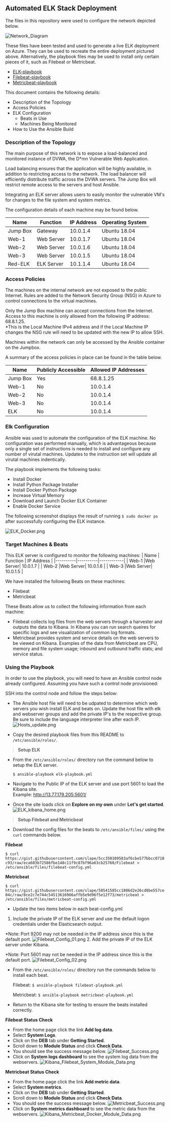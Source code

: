 ## Automated ELK Stack Deployment

The files in this repository were used to configure the network depicted below.

![Network_Diagram](Images/Unit13ByronBartlettProject.png)

These files have been tested and used to generate a live ELK deployment on Azure. They can be used to recreate the entire deployment pictured above. Alternatively, the playbook files may be used to install only certain pieces of it, such as Filebeat or Metricbeat.

  - [ELK-playbook](Ansible/elk-playbook.yml)
  - [Filebeat-playbook](Ansible/filebeat-playbook.yml)
  - [Metricbeat-playbook](Anisible/metricbeat-playbook.yml)

This document contains the following details:
- Description of the Topology
- Access Policies
- ELK Configuration
  - Beats in Use
  - Machines Being Monitored
- How to Use the Ansible Build


### Description of the Topology

The main purpose of this network is to expose a load-balanced and monitored instance of DVWA, the D*mn Vulnerable Web Application.

Load balancing ensures that the application will be highly available, in addition to restricting access to the network. The load balancer will efficiently distribute traffic across the DVWA servers.  The Jump Box will restrict remote access to the servers and host Ansible.

Integrating an ELK server allows users to easily monitor the vulnerable VM's for changes to the file system and system metrics.

The configuration details of each machine may be found below.

| Name     | Function | IP Address | Operating System |
|----------|----------|------------|------------------|
| Jump Box | Gateway  | 10.0.1.4   | Ubuntu 18.04     |
| Web-1    |Web Server| 10.0.1.7   | Ubuntu 18.04     |
| Web-2    |Web Server| 10.0.1.6   | Ubuntu 18.04     |
| Web-3    |Web Server| 10.0.1.5   | Ubuntu 18.04     |
| Red-ELK  |ELK Server| 10.1.1.4   | Ubuntu 18.04     |

### Access Policies

The machines on the internal network are not exposed to the public Internet. Rules are added to the Network Security Group (NSG) in Azure to control connections to the virtual machines.

Only the Jump Box machine can accept connections from the Internet. Access to this machine is only allowed from the following IP address: 68.8.1.25.  
*This is the Local Machine IPv4 address and if the Local Machine IP changes the NSG rule will need to be updated with the new IP to allow SSH.

Machines within the network can only be accessed by the Ansible container on the Jumpbox.

A summary of the access policies in place can be found in the table below.

| Name     | Publicly Accessible | Allowed IP Addresses |
|----------|---------------------|----------------------|
| Jump Box | Yes                 | 68.8.1.25            |
| Web-1    | No                  | 10.0.1.4             |
| Web-2    | No                  | 10.0.1.4             |
| Web-3    | No                  | 10.0.1.4             |
| ELK      | No                  | 10.0.1.4             |

### Elk Configuration

Ansible was used to automate the configuration of the ELK machine. No configuration was performed manually, which is advantageous because only a single set of instructions is needed to install and configure any number of virutal machines. Updates to the instruction set will update all virutal machines indentically. 

The playbook implements the following tasks:
- Install Docker
- Install Python Package Installer
- Install Docker Python Package
- Increase Virtual Memory
- Download and Launch Docker ELK Container
- Enable Docker Service

The following screenshot displays the result of running `$ sudo docker ps` after successfully configuring the ELK instance.

![ELK_Docker.png](Images/ELK_Docker.png)

### Target Machines & Beats
This ELK server is configured to monitor the following machines:
| Name     | Function | IP Address |
|----------|----------|------------|
| Web-1    |Web Server| 10.0.1.7   |
| Web-2    |Web Server| 10.0.1.6   |
| Web-3    |Web Server| 10.0.1.5   |

We have installed the following Beats on these machines:
- Filebeat
- Metricbeat

These Beats allow us to collect the following information from each machine:
- Filebeat collects log files from the web servers through a harvester and outputs the data to Kibana. In Kibana you can run search queires for specific logs and see visualization of common log formats.
- Metricbeat provides system and service details on the web servers to be viewed on Kibana. Examples of the data from Metricbeat are CPU, memory and file system usage; inbound and outbound traffic stats; and service status.

### Using the Playbook
In order to use the playbook, you will need to have an Ansible control node already configured. Assuming you have such a control node provisioned: 

SSH into the control node and follow the steps below:

- The Ansible host file will need to be udpated to determine which web servers you wish install ELK and beats on. Update the host file with elk and webserver groups and add the private IP's to the respective group. Be sure to include the language interpreter line after each IP. 
![Hosts_update.png](Images/Hosts_update.png)

- Copy the desired playbook files from this README to `/etc/ansible/roles/`.


> **Setup ELK**
  - From the `/etc/ansible/roles/` directory run the command below to setup the ELK server.
    
    `$ ansible-playbook elk-playbook.yml`

  - Navigate to the Public IP of the ELK server and use port 5601 to load the Kibana site.   
    Example: http://13.77.179.205:5601/
  - Once the site loads click on **Explore on my own** under **Let's get started**.
![ELK_kibana_home.png](Images/ELK_kibana_home.png)


>**Setup Filebeat and Metricbeat**
  - Download the config files for the beats to `/etc/ansible/files/` using the `curl` commands below.

  **Filebeat** 
  
  `$ curl https://gist.githubusercontent.com/slape/5cc350109583af6cbe577bbcc0710c93/raw/eca603b72586fbe148c11f9c87bf96a63cb25760/Filebeat > /etc/ansible/files/filebeat-config.yml`

  **Metricbeat** 
  
  `$ curl https://gist.githubusercontent.com/slape/58541585cc1886d2e26cd8be557ce04c/raw/0ce2c7e744c54513616966affb5e9d96f5e12f73/metricbeat > /etc/ansible/files/metricbeat-config.yml` 

  - Update the two items below in each beat-config.yml
    
  1. Include the private IP of the ELK server and use the default logon credentials under the Elasticsearch output. 
  
  *Note: Port 9200 may not be needed in the IP address since this is the default port.
  ![Filebeat_Config_01.png](Images/filebeat_config_01.png)
  2. Add the private IP of the ELK server under Kibana. 
  
  *Note: Port 5601 may not be needed in the IP address since this is the default port.
  ![Filebeat_Config_02.png](Images/filebeat_config_02.png)  

  - From the `/etc/ansible/roles/` directory run the commands below to install each beat. 
    
    Filebeat: `$ ansible-playbook filebeat-playbook.yml`
    
    Metricbeat: `$ ansible-playbook metricbeat-playbook.yml`

- Return to the Kibana site for testing to ensure the beats installed correctly.  


**Filebeat Status Check**
  - From the home page click the link **Add log data**.
  - Select **System Logs**.
  - Click on the **DEB** tab under **Getting Started**.
  - Scroll down to **Module Status** and click **Check Data**.
  - You should see the success message below. 
![Filebeat_Success.png](Images/Filebeat_Success.png)  
  - Click on **System logs dashboard** to see the system log data from the webservers. 
![Kibana_Filebeat_System_Module_Data.png](Images/Kibana_Filebeat_System_Module_Data.png)

**Metricbeat Status Check**
  - From the home page click the link **Add metric data**.
  - Select **System metrics**.
  - Click on the **DEB** tab under **Getting Started**.
  - Scroll down to **Module Status** and click **Check Data**.
  - You should see the success message below. 
![Metricbeat_Success.png](Images/Metricbeat_Success.png)
  - Click on **System metrics dashboard** to see the metric data from the webservers.
![Kibana_Metricbeat_Docker_Module_Data.png](Images/Kibana_Metricbeat_Docker_Module_Data.png) 

